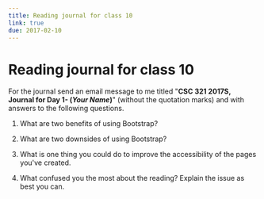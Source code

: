 ```yaml
---
title: Reading journal for class 10
link: true
due: 2017-02-10
---
```

Reading journal for class 10
============================

For the journal send an email message to me titled "**CSC 321 2017S,
Journal for Day 1- (*Your Name*)**" (without the quotation marks) and
with answers to the following questions.

1. What are two benefits of using Bootstrap?

2. What are two downsides of using Bootstrap?

3. What is one thing you could do to improve the accessibility of the
pages you've created.

4.  What confused you the most about the reading?  Explain the issue as
best you can.

